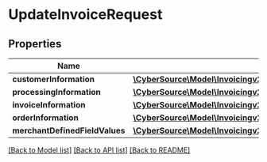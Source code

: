 # UpdateInvoiceRequest

## Properties
Name | Type | Description | Notes
------------ | ------------- | ------------- | -------------
**customerInformation** | [**\CyberSource\Model\Invoicingv2invoicesCustomerInformation**](Invoicingv2invoicesCustomerInformation.md) |  | [optional] 
**processingInformation** | [**\CyberSource\Model\Invoicingv2invoicesProcessingInformation**](Invoicingv2invoicesProcessingInformation.md) |  | [optional] 
**invoiceInformation** | [**\CyberSource\Model\Invoicingv2invoicesidInvoiceInformation**](Invoicingv2invoicesidInvoiceInformation.md) |  | 
**orderInformation** | [**\CyberSource\Model\Invoicingv2invoicesOrderInformation**](Invoicingv2invoicesOrderInformation.md) |  | 
**merchantDefinedFieldValues** | [**\CyberSource\Model\Invoicingv2invoicesMerchantDefinedFieldValues[]**](Invoicingv2invoicesMerchantDefinedFieldValues.md) |  | [optional] 

[[Back to Model list]](../README.md#documentation-for-models) [[Back to API list]](../README.md#documentation-for-api-endpoints) [[Back to README]](../README.md)


